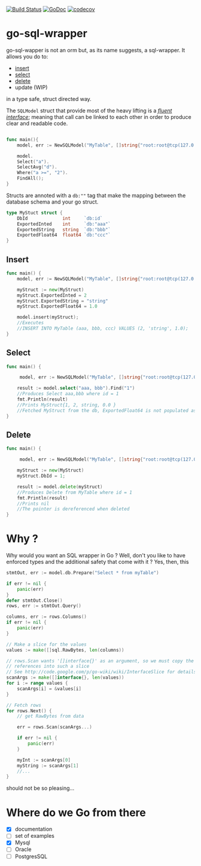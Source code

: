 [![Build Status](https://travis-ci.org/MathieuNls/go-sql-wrapper.png)](https://travis-ci.org/MathieuNls/go-sql-wrapper)
[![GoDoc](https://godoc.org/github.com/MathieuNls/go-sql-wrapper?status.png)](https://godoc.org/github.com/MathieuNls/go-sql-wrapper)
[![codecov](https://codecov.io/gh/MathieuNls/go-sql-wrapper/branch/master/graph/badge.svg)](https://codecov.io/gh/MathieuNls/go-sql-wrapper)


# go-sql-wrapper

go-sql-wapper is not an orm but, as its name suggests, a sql-wrapper. It allows you do to:

- [insert](#insert)
- [select](#select)
- [delete](#delete)
- update (WIP)

in a type safe, struct directed way. 

The `SQLModel` struct that provide most of the heavy lifting is a _[fluent interface](https://www.wikiwand.com/en/Fluent_interface)_; meaning that call can be linked to each other in order to produce clear and readable code.

```go

func main(){
    model, err := NewSQLModel("MyTable", []string{"root:root@tcp(127.0.0.1:3306)/mydb", new(MySQLCnxOpenner))

    model.
    Select("a").
    SelectAvg("d").
    Where("a >=", "2").
    FindAll();
}

```

Structs are annoted with a `db:""` tag that make the mapping between the database schema and your go struct.

```go
type MyStuct struct {
    DbId             int     `db:id`
	ExportedInted    int     `db:"aaa"`
	ExportedString   string  `db:"bbb"`
	ExportedFloat64  float64 `db:"ccc"`
}
```

## Insert

```go
func main() {
    model, err := NewSQLModel("MyTable", []string{"root:root@tcp(127.0.0.1:3306)/mydb", new(MySQLCnxOpenner))

    myStruct := new(MyStruct)
    myStruct.ExportedInted = 2
    myStruct.ExportedString = "string"
    myStruct.ExportedFloat64 = 1.0

    model.insert(myStruct); 
    //Executes
    //INSERT INTO MyTable (aaa, bbb, ccc) VALUES (2, 'string', 1.0);
}
```

## Select

```go
func main() {

     model, err := NewSQLModel("MyTable", []string{"root:root@tcp(127.0.0.1:3306)/mydb", new(MySQLCnxOpenner))

    result := model.select("aaa, bbb").Find("1")
    //Produces Select aaa,bbb where id = 1
    fmt.Println(result)
    //Prints MyStruct{1, 2, string, 0.0 }
    //Fetched MyStruct from the db, ExportedFloat64 is not populated as ccc wasn't requested
}
```

## Delete
```go
func main() {

     model, err := NewSQLModel("MyTable", []string{"root:root@tcp(127.0.0.1:3306)/mydb", new(MySQLCnxOpenner))

    myStruct := new(MyStruct)
    myStruct.DbId = 1;

    result := model.delete(myStruct)
    //Produces Delete from MyTable where id = 1
    fmt.Println(result)
    //Prints nil
    //The pointer is dereferenced when deleted
}
```


# Why ?

Why would you want an SQL wrapper in Go ? Well, don't you like to have enforced types and the additional safety that come with it ? Yes, then, this 
 
```go
stmtOut, err := model.db.Prepare("Select * from myTable")

if err != nil {
    panic(err)
}
defer stmtOut.Close()
rows, err := stmtOut.Query()

columns, err := rows.Columns()
if err != nil {
    panic(err)
}

// Make a slice for the values
values := make([]sql.RawBytes, len(columns))

// rows.Scan wants '[]interface{}' as an argument, so we must copy the
// references into such a slice
// See http://code.google.com/p/go-wiki/wiki/InterfaceSlice for details
scanArgs := make([]interface{}, len(values))
for i := range values {
    scanArgs[i] = &values[i]
}

// Fetch rows
for rows.Next() {
    // get RawBytes from data

    err = rows.Scan(scanArgs...)

    if err != nil {
        panic(err)
    }

    myInt := scanArgs[0]
    myString := scanArgs[1]
    //...
}
```

should not be so pleasing...

# Where do we Go from there

- [x] documentation
- [ ] set of examples
- [x] Mysql
- [ ] Oracle
- [ ] PostgresSQL
